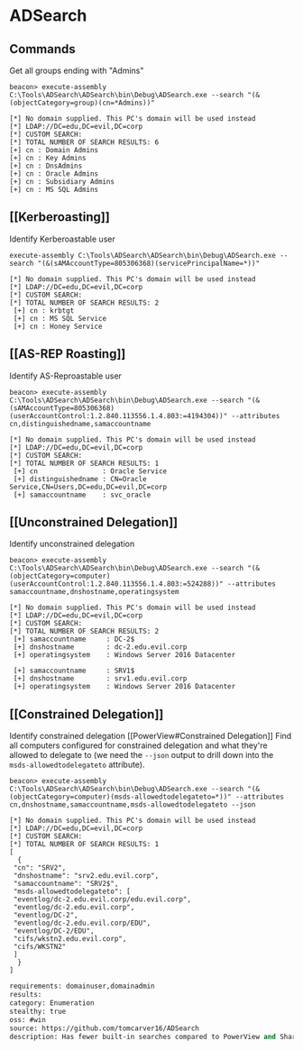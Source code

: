 # ADSearch

## Commands
Get all groups ending with "Admins"
``````beacon
beacon> execute-assembly C:\Tools\ADSearch\ADSearch\bin\Debug\ADSearch.exe --search "(&(objectCategory=group)(cn=*Admins))"

[*] No domain supplied. This PC's domain will be used instead
[*] LDAP://DC=edu,DC=evil,DC=corp
[*] CUSTOM SEARCH: 
[*] TOTAL NUMBER OF SEARCH RESULTS: 6
[+] cn : Domain Admins
[+] cn : Key Admins
[+] cn : DnsAdmins
[+] cn : Oracle Admins
[+] cn : Subsidiary Admins
[+] cn : MS SQL Admins
``````

## [[Kerberoasting]]
Identify Kerberoastable user
``````beacon
execute-assembly C:\Tools\ADSearch\ADSearch\bin\Debug\ADSearch.exe --search "(&(sAMAccountType=805306368)(servicePrincipalName=*))"
  
[*] No domain supplied. This PC's domain will be used instead
[*] LDAP://DC=edu,DC=evil,DC=corp
[*] CUSTOM SEARCH: 
[*] TOTAL NUMBER OF SEARCH RESULTS: 2
 [+] cn : krbtgt
 [+] cn : MS SQL Service
 [+] cn : Honey Service
``````

## [[AS-REP Roasting]]
Identify AS-Reproastable user
``````beacon
beacon> execute-assembly C:\Tools\ADSearch\ADSearch\bin\Debug\ADSearch.exe --search "(&(sAMAccountType=805306368)(userAccountControl:1.2.840.113556.1.4.803:=4194304))" --attributes cn,distinguishedname,samaccountname

[*] No domain supplied. This PC's domain will be used instead
[*] LDAP://DC=edu,DC=evil,DC=corp
[*] CUSTOM SEARCH: 
[*] TOTAL NUMBER OF SEARCH RESULTS: 1
 [+] cn                : Oracle Service
 [+] distinguishedname : CN=Oracle Service,CN=Users,DC=edu,DC=evil,DC=corp
 [+] samaccountname    : svc_oracle
``````

## [[Unconstrained Delegation]]
Identify unconstrained delegation
``````beacon
beacon> execute-assembly C:\Tools\ADSearch\ADSearch\bin\Debug\ADSearch.exe --search "(&(objectCategory=computer)(userAccountControl:1.2.840.113556.1.4.803:=524288))" --attributes samaccountname,dnshostname,operatingsystem

[*] No domain supplied. This PC's domain will be used instead
[*] LDAP://DC=edu,DC=evil,DC=corp
[*] CUSTOM SEARCH: 
[*] TOTAL NUMBER OF SEARCH RESULTS: 2
 [+] samaccountname     : DC-2$
 [+] dnshostname        : dc-2.edu.evil.corp
 [+] operatingsystem    : Windows Server 2016 Datacenter

 [+] samaccountname     : SRV1$
 [+] dnshostname        : srv1.edu.evil.corp
 [+] operatingsystem    : Windows Server 2016 Datacenter
``````

## [[Constrained Delegation]]
Identify constrained delegation
[[PowerView#Constrained Delegation]]
Find all computers configured for constrained delegation and what they're allowed to delegate to (we need the `--json` output to drill down into the `msds-allowedtodelegateto` attribute).
``````beacon
beacon> execute-assembly C:\Tools\ADSearch\ADSearch\bin\Debug\ADSearch.exe --search "(&(objectCategory=computer)(msds-allowedtodelegateto=*))" --attributes cn,dnshostname,samaccountname,msds-allowedtodelegateto --json

[*] No domain supplied. This PC's domain will be used instead
[*] LDAP://DC=edu,DC=evil,DC=corp
[*] CUSTOM SEARCH: 
[*] TOTAL NUMBER OF SEARCH RESULTS: 1
[
  {
 "cn": "SRV2",
 "dnshostname": "srv2.edu.evil.corp",
 "samaccountname": "SRV2$",
 "msds-allowedtodelegateto": [
 "eventlog/dc-2.edu.evil.corp/edu.evil.corp",
 "eventlog/dc-2.edu.evil.corp",
 "eventlog/DC-2",
 "eventlog/dc-2.edu.evil.corp/EDU",
 "eventlog/DC-2/EDU",
 "cifs/wkstn2.edu.evil.corp",
 "cifs/WKSTN2"
 ]
  }
]
``````


```meta
requirements: domainuser,domainadmin
results:
category: Enumeration
stealthy: true
oss: #win
source: https://github.com/tomcarver16/ADSearch
description: Has fewer built-in searches compared to PowerView and SharpView, but it does allow you to specify custom LDAP queries which can be powerful
```